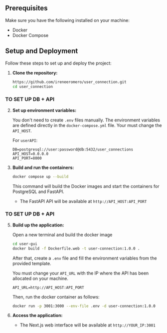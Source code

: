 
## Prerequisites

Make sure you have the following installed on your machine:

- Docker
- Docker Compose

## Setup and Deployment

Follow these steps to set up and deploy the project:

1. **Clone the repository:**

    ```bash
    https://github.com/ireneeromero/user_connection.git
    cd user_connection
    ```


### TO SET UP DB + API

2. **Set up environment variables:**

    You don't need to create `.env` files manually. The environment variables are defined directly in the `docker-compose.yml` file. Your must change the `API_HOST`.

    For `userAPI`:

    ```
    DB=postgresql://user:password@db:5432/user_connections
    API_HOST=0.0.0.0
    API_PORT=8000
    ```



3. **Build and run the containers:**

    ```bash
    docker compose up --build
    ```

    This command will build the Docker images and start the containers for PostgreSQL and FastAPI.

    - The FastAPI API will be available at `http://API_HOST:API_PORT`
  

### TO SET UP DB + API

5. **Build up the application:**


    Open a new terminal and build the docker image

    ```bash
    cd user-gui
    docker build -f Dockerfile.web -t user-connection:1.0.0 .
    ```

    After that, create a `.env` file and fill the environment variables from the provided template.

    You must change your `API_URL` with the IP where the API has been allocated on your machine.

    ```API_URL=http://API_HOST:API_PORT```

    Then, run the docker container as follows:

    ```bash
    docker run -p 3001:3000 --env-file .env -d user-connection:1.0.0
    ```

6. **Access the application:**

    - The Next.js web interface will be available at `http://YOUR_IP:3001`
    


